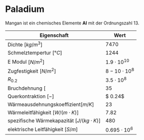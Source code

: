 # Paladium

Mangan ist ein chemisches Elemente **Al** mit der Ordnungszahl 13.


| Eigenschaft | Wert |
| ----------- | ---- |
| Dichte $[kg/m^3]$ | $7470$ |
| Schmelztempertur $[°C]$ | $1244$ |
| E Modul $[N/m^2]$ | $1.9\cdot 10^{10}$ |
| Zugfestigkeit $[N/m^2]$ |  $8-10\cdot 10^{8}$ |
| $R_{0.2}$ | $3.5\cdot 10^{8}$ | 
| Bruchdehnung $[%]$ | $35$ |
| Querkontraktion $[-]$ | $ 0.24$ |
| Wärmeausdehnungskoeffizient$[m/K]$ | $23$ |
| Wärmeleitfähigkeit $[W/(m \cdot K)]$  |$7.82$  |
| spezifische Wärmekapazität $[J/(kg \cdot K)]$  | $480$  |
| elektrische Leitfähigkeit $[S/m]$ | $0.695 \cdot 10^6$|